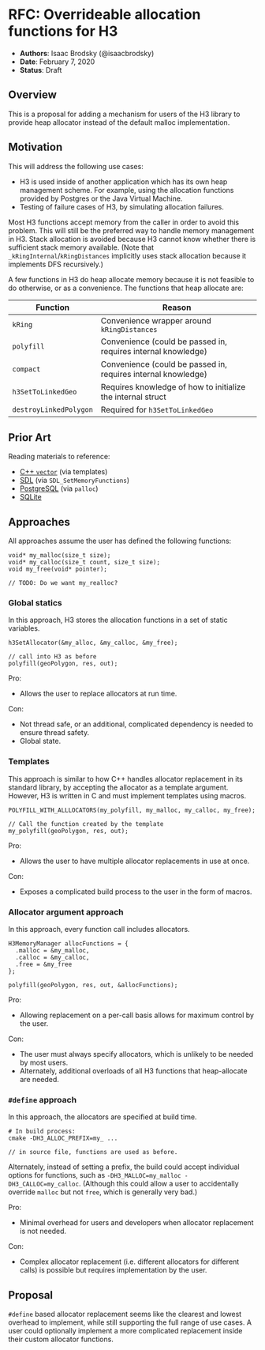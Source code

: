 # RFC: Overrideable allocation functions for H3

* **Authors**: Isaac Brodsky (@isaacbrodsky)
* **Date**: February 7, 2020
* **Status**: Draft

## Overview

This is a proposal for adding a mechanism for users of the H3 library to provide heap allocator instead of the default
malloc implementation.

## Motivation

This will address the following use cases:

* H3 is used inside of another application which has its own heap management scheme. For example, using the allocation
  functions provided by Postgres or the Java Virtual Machine.
* Testing of failure cases of H3, by simulating allocation failures.

Most H3 functions accept memory from the caller in order to avoid this problem. This will still be the preferred way
to handle memory management in H3. Stack allocation is avoided because H3 cannot know whether there is sufficient stack
memory available. (Note that `_kRingInternal`/`kRingDistances` implicitly uses stack allocation because it implements DFS
recursively.)

A few functions in H3 do heap allocate memory because it is not feasible to do otherwise, or as a convenience. The
functions that heap allocate are:

| Function | Reason
| --- | ---
| `kRing`| Convenience wrapper around `kRingDistances`
| `polyfill` | Convenience (could be passed in, requires internal knowledge)
| `compact` | Convenience (could be passed in, requires internal knowledge)
| `h3SetToLinkedGeo` | Requires knowledge of how to initialize the internal struct
| `destroyLinkedPolygon` | Required for `h3SetToLinkedGeo`

## Prior Art

Reading materials to reference:

* [C++ `vector`](http://www.cplusplus.com/reference/vector/vector/) (via templates)
* [SDL](https://discourse.libsdl.org/t/sdl-2-0-7-prerelease/23232) (via `SDL_SetMemoryFunctions`)
* [PostgreSQL](https://www.postgresql.org/docs/10/xfunc-c.html) (via `palloc`)
* [SQLite](https://sqlite.org/malloc.html)

## Approaches

All approaches assume the user has defined the following functions:

```
void* my_malloc(size_t size);
void* my_calloc(size_t count, size_t size);
void my_free(void* pointer);

// TODO: Do we want my_realloc?
```

### Global statics

In this approach, H3 stores the allocation functions in a set of static variables.

```
h3SetAllocator(&my_alloc, &my_calloc, &my_free);

// call into H3 as before
polyfill(geoPolygon, res, out);
```

Pro:
* Allows the user to replace allocators at run time.

Con:
* Not thread safe, or an additional, complicated dependency is needed to ensure thread safety.
* Global state.

### Templates

This approach is similar to how C++ handles allocator replacement in its standard library, by accepting the allocator
as a template argument. However, H3 is written in C and must implement templates using macros.

```
POLYFILL_WITH_ALLLOCATORS(my_polyfill, my_malloc, my_calloc, my_free);

// Call the function created by the template
my_polyfill(geoPolygon, res, out);
```

Pro:
* Allows the user to have multiple allocator replacements in use at once.

Con:
* Exposes a complicated build process to the user in the form of macros.

### Allocator argument approach

In this approach, every function call includes allocators.

```
H3MemoryManager allocFunctions = {
  .malloc = &my_malloc,
  .calloc = &my_calloc,
  .free = &my_free
};

polyfill(geoPolygon, res, out, &allocFunctions);
```

Pro:
* Allowing replacement on a per-call basis allows for maximum control by the user.

Con:
* The user must always specify allocators, which is unlikely to be needed by most users.
* Alternately, additional overloads of all H3 functions that heap-allocate are needed.

### `#define` approach

In this approach, the allocators are specified at build time.

```
# In build process:
cmake -DH3_ALLOC_PREFIX=my_ ...

// in source file, functions are used as before.
```

Alternately, instead of setting a prefix, the build could accept individual options
for functions, such as `-DH3_MALLOC=my_malloc -DH3_CALLOC=my_calloc`. (Although this
could allow a user to accidentally override `malloc` but not `free`, which is generally
very bad.)

Pro:
* Minimal overhead for users and developers when allocator replacement is not needed.

Con:
* Complex allocator replacement (i.e. different allocators for different calls) is possible but requires implementation
  by the user.

## Proposal

`#define` based allocator replacement seems like the clearest and lowest overhead to implement, while still supporting
the full range of use cases. A user could optionally implement a more complicated replacement inside their custom
allocator functions.
